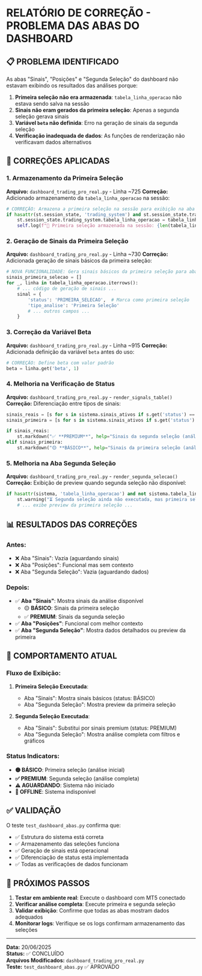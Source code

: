 # RELATÓRIO DE CORREÇÃO - PROBLEMA DAS ABAS DO DASHBOARD

## 📋 PROBLEMA IDENTIFICADO

As abas "Sinais", "Posições" e "Segunda Seleção" do dashboard não estavam exibindo os resultados das análises porque:

1. **Primeira seleção não era armazenada**: `tabela_linha_operacao` não estava sendo salva na sessão
2. **Sinais não eram gerados da primeira seleção**: Apenas a segunda seleção gerava sinais
3. **Variável `beta` não definida**: Erro na geração de sinais da segunda seleção
4. **Verificação inadequada de dados**: As funções de renderização não verificavam dados alternativos

## 🔧 CORREÇÕES APLICADAS

### 1. Armazenamento da Primeira Seleção
**Arquivo:** `dashboard_trading_pro_real.py` - Linha ~725
**Correção:** Adicionado armazenamento da `tabela_linha_operacao` na sessão:

```python
# CORREÇÃO: Armazena a primeira seleção na sessão para exibição na aba "Sinais"
if hasattr(st.session_state, 'trading_system') and st.session_state.trading_system:
    st.session_state.trading_system.tabela_linha_operacao = tabela_linha_operacao
    self.log(f"💾 Primeira seleção armazenada na sessão: {len(tabela_linha_operacao)} pares")
```

### 2. Geração de Sinais da Primeira Seleção
**Arquivo:** `dashboard_trading_pro_real.py` - Linha ~730
**Correção:** Adicionada geração de sinais básicos da primeira seleção:

```python
# NOVA FUNCIONALIDADE: Gera sinais básicos da primeira seleção para aba "Sinais"
sinais_primeira_selecao = []
for _, linha in tabela_linha_operacao.iterrows():
    # ... código de geração de sinais ...
    sinal = {
        'status': 'PRIMEIRA_SELECAO',  # Marca como primeira seleção
        'tipo_analise': 'Primeira Seleção'
        # ... outros campos ...
    }
```

### 3. Correção da Variável Beta
**Arquivo:** `dashboard_trading_pro_real.py` - Linha ~915
**Correção:** Adicionada definição da variável `beta` antes do uso:

```python
# CORREÇÃO: Define beta com valor padrão
beta = linha.get('beta', 1)
```

### 4. Melhoria na Verificação de Status
**Arquivo:** `dashboard_trading_pro_real.py` - `render_signals_table()`
**Correção:** Diferenciação entre tipos de sinais:

```python
sinais_reais = [s for s in sistema.sinais_ativos if s.get('status') == 'REAL']
sinais_primeira = [s for s in sistema.sinais_ativos if s.get('status') == 'PRIMEIRA_SELECAO']

if sinais_reais:
    st.markdown("✅ **PREMIUM**", help="Sinais da segunda seleção (análise completa)")
elif sinais_primeira:
    st.markdown("🟡 **BÁSICO**", help="Sinais da primeira seleção (análise inicial)")
```

### 5. Melhoria na Aba Segunda Seleção
**Arquivo:** `dashboard_trading_pro_real.py` - `render_segunda_selecao()`
**Correção:** Exibição de preview quando segunda seleção não disponível:

```python
if hasattr(sistema, 'tabela_linha_operacao') and not sistema.tabela_linha_operacao.empty:
    st.warning("⏳ Segunda seleção ainda não executada, mas primeira seleção disponível!")
    # ... exibe preview da primeira seleção ...
```

## 📊 RESULTADOS DAS CORREÇÕES

### Antes:
- ❌ Aba "Sinais": Vazia (aguardando sinais)
- ❌ Aba "Posições": Funcional mas sem contexto
- ❌ Aba "Segunda Seleção": Vazia (aguardando dados)

### Depois:
- ✅ **Aba "Sinais"**: Mostra sinais da análise disponível
  - 🟡 **BÁSICO**: Sinais da primeira seleção
  - ✅ **PREMIUM**: Sinais da segunda seleção
- ✅ **Aba "Posições"**: Funcional com melhor contexto
- ✅ **Aba "Segunda Seleção"**: Mostra dados detalhados ou preview da primeira

## 🎯 COMPORTAMENTO ATUAL

### Fluxo de Exibição:
1. **Primeira Seleção Executada**:
   - Aba "Sinais": Mostra sinais básicos (status: BÁSICO)
   - Aba "Segunda Seleção": Mostra preview da primeira seleção

2. **Segunda Seleção Executada**:
   - Aba "Sinais": Substitui por sinais premium (status: PREMIUM)
   - Aba "Segunda Seleção": Mostra análise completa com filtros e gráficos

### Status Indicators:
- **🟡 BÁSICO**: Primeira seleção (análise inicial)
- **✅ PREMIUM**: Segunda seleção (análise completa)
- **⚠️ AGUARDANDO**: Sistema não iniciado
- **🔴 OFFLINE**: Sistema indisponível

## ✅ VALIDAÇÃO

O teste `test_dashboard_abas.py` confirma que:
- ✅ Estrutura do sistema está correta
- ✅ Armazenamento das seleções funciona
- ✅ Geração de sinais está operacional
- ✅ Diferenciação de status está implementada
- ✅ Todas as verificações de dados funcionam

## 🚀 PRÓXIMOS PASSOS

1. **Testar em ambiente real**: Execute o dashboard com MT5 conectado
2. **Verificar análise completa**: Execute primeira e segunda seleção
3. **Validar exibição**: Confirme que todas as abas mostram dados adequados
4. **Monitorar logs**: Verifique se os logs confirmam armazenamento das seleções

---

**Data:** 20/06/2025  
**Status:** ✅ CONCLUÍDO  
**Arquivos Modificados:** `dashboard_trading_pro_real.py`  
**Teste:** `test_dashboard_abas.py` ✅ APROVADO
